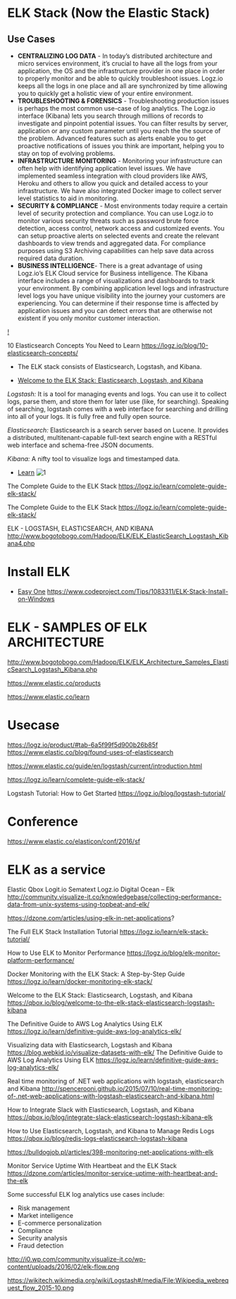 # ELK Stack (Now the Elastic Stack)

## Use Cases
* **CENTRALIZING LOG DATA** - In today’s distributed architecture and micro services environment, it’s crucial to have all the logs from your application, the OS and the infrastructure provider in one place in order to properly monitor and be able to quickly troubleshoot issues. Logz.io keeps all the logs in one place and all are synchronized by time allowing you to quickly get a holistic view of your entire environment.
* **TROUBLESHOOTING & FORENSICS** - Troubleshooting production issues is perhaps the most common use-case of log analytics. The Logz.io interface (Kibana) lets you search through millions of records to investigate and pinpoint potential issues. You can filter results by server, application or any custom parameter until you reach the the source of the problem. Advanced features such as alerts enable you to get proactive notifications of issues you think are important, helping you to stay on top of evolving problems.
* **INFRASTRUCTURE MONITORING** - Monitoring your infrastructure can often help with identifying application level issues. We have implemented seamless integration with cloud providers like AWS, Heroku and others to allow you quick and detailed access to your infrastructure. We have also integrated Docker image to collect server level statistics to aid in monitoring.
* **SECURITY & COMPLIANCE** - Most environments today require a certain level of security protection and compliance. You can use Logz.io to monitor various security threats such as password brute force detection, access control, network access and customized events. You can setup proactive alerts on selected events and create the relevant dashboards to view trends and aggregated data. For compliance purposes using S3 Archiving capabilities can help save data across required data duration.
* **BUSINESS INTELLIGENCE**- There is a great advantage of using Logz.io’s ELK Cloud service for Business intelligence. The Kibana interface includes a range of visualizations and dashboards to track your environment. By combining application level logs and infrastructure level logs you have unique visibility into the journey your customers are experiencing. You can determine if their response time is affected by application issues and you can detect errors that are otherwise not existent if you only monitor customer interaction.



[!](https://logz.io/wp-content/uploads/2015/09/how-it-work.jpg)

10 Elasticsearch Concepts You Need to Learn
https://logz.io/blog/10-elasticsearch-concepts/


* The ELK stack consists of Elasticsearch, Logstash, and Kibana. 

* [Welcome to the ELK Stack: Elasticsearch, Logstash, and Kibana](https://qbox.io/blog/welcome-to-the-elk-stack-elasticsearch-logstash-kibana)

*Logstash:*  It is a tool for managing events and logs. You can use it to collect logs, parse them, and store them for later use (like, for searching). Speaking of searching, logstash comes with a web interface for searching and drilling into all of your logs. It is fully free and fully open source.

*Elasticsearch:*  Elasticsearch is a search server based on Lucene. It provides a distributed, multitenant-capable full-text search engine with a RESTful web interface and schema-free JSON documents.

*Kibana:*  A nifty tool to visualize logs and timestamped data.


* [Learn](https://www.elastic.co/guide/index.html)
![1](http://kmdpoland.pl/wp-content/uploads/2016/09/diagram1-1024x199.jpg)

The Complete Guide to the ELK Stack
https://logz.io/learn/complete-guide-elk-stack/

The Complete Guide to the ELK Stack
https://logz.io/learn/complete-guide-elk-stack/

ELK - LOGSTASH, ELASTICSEARCH, AND KIBANA
http://www.bogotobogo.com/Hadoop/ELK/ELK_ElasticSearch_Logstash_Kibana4.php

# Install ELK
* [Easy One](https://github.com/gigi81/elk-windows-installer/releases)
https://www.codeproject.com/Tips/1083311/ELK-Stack-Install-on-Windows

# ELK - SAMPLES OF ELK ARCHITECTURE
http://www.bogotobogo.com/Hadoop/ELK/ELK_Architecture_Samples_ElasticSearch_Logstash_Kibana.php

https://www.elastic.co/products

https://www.elastic.co/learn

# Usecase
https://logz.io/product/#tab-6a5f99f5d900b26b85f
https://www.elastic.co/blog/found-uses-of-elasticsearch

https://www.elastic.co/guide/en/logstash/current/introduction.html

https://logz.io/learn/complete-guide-elk-stack/

Logstash Tutorial: How to Get Started
https://logz.io/blog/logstash-tutorial/

# Conference
https://www.elastic.co/elasticon/conf/2016/sf

# ELK as a service 
Elastic
Qbox
Logit.io
Sematext
Logz.io
Digital Ocean – Elk
http://community.visualize-it.co/knowledgebase/collecting-performance-data-from-unix-systems-using-topbeat-and-elk/


https://dzone.com/articles/using-elk-in-net-applications?

The Full ELK Stack Installation Tutorial
https://logz.io/learn/elk-stack-tutorial/

How to Use ELK to Monitor Performance
https://logz.io/blog/elk-monitor-platform-performance/

Docker Monitoring with the ELK Stack: A Step-by-Step Guide
https://logz.io/learn/docker-monitoring-elk-stack/


Welcome to the ELK Stack: Elasticsearch, Logstash, and Kibana
https://qbox.io/blog/welcome-to-the-elk-stack-elasticsearch-logstash-kibana

The Definitive Guide to AWS Log Analytics Using ELK
https://logz.io/learn/definitive-guide-aws-log-analytics-elk/


Visualizing data with Elasticsearch, Logstash and Kibana
https://blog.webkid.io/visualize-datasets-with-elk/
The Definitive Guide to AWS Log Analytics Using ELK
https://logz.io/learn/definitive-guide-aws-log-analytics-elk/

Real time monitoring of .NET web applications with logstash, elasticsearch and Kibana
http://spencerooni.github.io/2015/07/10/real-time-monitoring-of-.net-web-applications-with-logstash-elasticsearch-and-kibana.html


How to Integrate Slack with Elasticsearch, Logstash, and Kibana
https://qbox.io/blog/integrate-slack-elasticsearch-logstash-kibana-elk

How to Use Elasticsearch, Logstash, and Kibana to Manage Redis Logs
https://qbox.io/blog/redis-logs-elasticsearch-logstash-kibana

https://bulldogjob.pl/articles/398-monitoring-net-applications-with-elk

Monitor Service Uptime With Heartbeat and the ELK Stack 
https://dzone.com/articles/monitor-service-uptime-with-heartbeat-and-the-elk


Some successful ELK log analytics use cases include:
* Risk management
* Market intelligence
* E-commerce personalization
* Compliance
* Security analysis
* Fraud detection

http://i0.wp.com/community.visualize-it.co/wp-content/uploads/2016/02/elk-flow.png

https://wikitech.wikimedia.org/wiki/Logstash#/media/File:Wikipedia_webrequest_flow_2015-10.png
